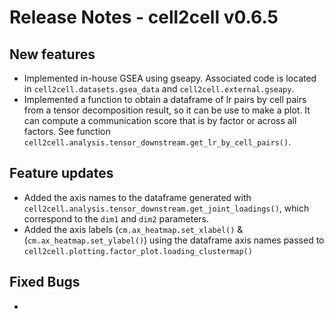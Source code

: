 # Release Notes - cell2cell v0.6.5

## New features
- Implemented in-house GSEA using gseapy. Associated code is located in
 `cell2cell.datasets.gsea_data` and `cell2cell.external.gseapy`.
- Implemented a function to obtain a dataframe of lr pairs by cell pairs from a tensor decomposition
 result, so it can be use to make a plot. It can compute a communication score that is by factor or 
 across all factors. See function `cell2cell.analysis.tensor_downstream.get_lr_by_cell_pairs()`.

## Feature updates
- Added the axis names to the dataframe generated with ```cell2cell.analysis.tensor_downstream.get_joint_loadings()```,
 which correspond to the `dim1` and `dim2` parameters.
- Added the axis labels (`cm.ax_heatmap.set_xlabel()` & (`cm.ax_heatmap.set_ylabel()`) using the dataframe axis names
 passed to ```cell2cell.plotting.factor_plot.loading_clustermap()```
 
## Fixed Bugs
- 